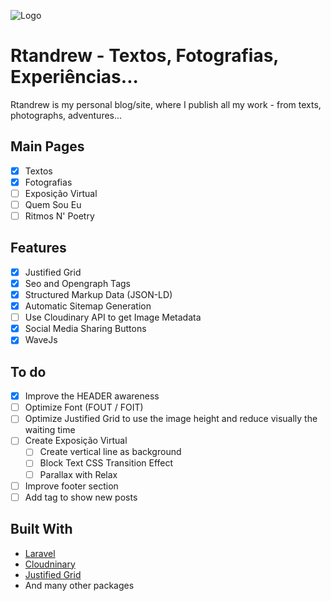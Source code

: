 ![Logo](https://res.cloudinary.com/db9ha9ox6/image/upload/v1551351148/rtandrew-site/logo-black.png)

# Rtandrew - Textos, Fotografias, Experiências...
Rtandrew is my personal blog/site, where I publish all my work - from texts, photographs, adventures...

## Main Pages
- [x] Textos
- [x] Fotografias
- [ ] Exposição Virtual
- [ ] Quem Sou Eu
- [ ] Ritmos N' Poetry

## Features 
- [x] Justified Grid
- [x] Seo and Opengraph Tags
- [x] Structured Markup Data (JSON-LD)
- [x] Automatic Sitemap Generation
- [ ] Use Cloudinary API to get Image Metadata
- [x] Social Media Sharing Buttons
- [x] WaveJs

## To do
- [x] Improve the HEADER awareness
- [ ] Optimize Font (FOUT / FOIT)
- [ ] Optimize Justified Grid to use the image height and reduce visually the waiting time
- [ ] Create Exposição Virtual
    - [ ] Create vertical line as background
    - [ ] Block Text CSS Transition Effect
    - [ ] Parallax with Relax
- [ ] Improve footer section
- [ ] Add tag to show new posts
 
## Built With
* [Laravel](http://laravel.com/)
* [Cloudninary](http://cloudinary.com/)
* [Justified Grid](http://miromannino.github.io/Justified-Gallery/)
* And many other packages
